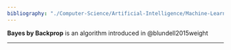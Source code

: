 ```yaml
---
bibliography: "./Computer-Science/Artificial-Intelligence/Machine-Learning/papers.bib"
---
```


**Bayes by Backprop** is an algorithm introduced in @blundell2015weight

---